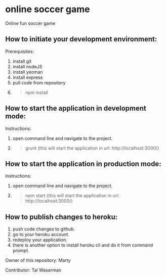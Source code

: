 # online soccer game
Online fun soccer game

## How to initiate your development environment:
Prerequisites:
1. install git
2. install nodeJS
3. install yeoman
4. install express
5. pull code from repository
6. > npm install

## How to start the application in development mode:
Instructions:
1. open command line and navigate to the project.
2. > grunt (this will start the application in url: http://localhost:3000/)

## How to start the application in production mode:
Instructions:
1. open command line and navigate to the project.
2. > npm start (this will start the application in url: http://localhost:3000/)

## How to publish changes to heroku:
1. push code changes to github.
2. go to your heroku account.
3. redeploy your application.
4. there is another option to install heroku cli and do it from command prompt.


Owner of this repository:
Marty

Contributor:
Tal Waserman
